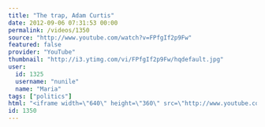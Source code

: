 ```yaml
---
title: "The trap, Adam Curtis"
date: 2012-09-06 07:31:53 00:00
permalink: /videos/1350
source: "http://www.youtube.com/watch?v=FPfgIf2p9Fw"
featured: false
provider: "YouTube"
thumbnail: "http://i3.ytimg.com/vi/FPfgIf2p9Fw/hqdefault.jpg"
user:
  id: 1325
  username: "nunile"
  name: "Maria"
tags: ["politics"]
html: "<iframe width=\"640\" height=\"360\" src=\"http://www.youtube.com/embed/FPfgIf2p9Fw?wmode=transparent&fs=1&feature=oembed\" frameborder=\"0\" allowfullscreen></iframe>"
id: 1350
---
```


